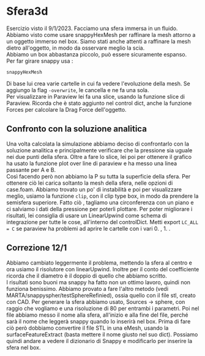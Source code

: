 # Sfera3d
Esercizio visto il 9/1/2023. Facciamo una sfera immersa in un fluido.  
Abbiamo visto come usare snappyHexMesh per raffinare la mesh attorno a un oggetto immerso nel box. Siamo stati anche attenti a raffinare la mesh dietro all'oggetto, in modo da osservare meglio la scia.  
Abbiamo un box abbastanza piccolo, può essere sicuramente espanso.  
Per far girare snappy usa :  
```
snappyHexMesh
```
Di base lui crea varie cartelle in cui fa vedere l'evoluzione della mesh. Se aggiungo la flag ```-overwrite```, le cancella e ne fa una sola.  
Per visualizzare in Paraview lei fa una slice, usando la funzione slice di Paraview.
Ricorda che è stato aggiunto nel control dict, anche la funzione Forces per calcolare la Drag Force dell'oggetto.  

## Confronto con la soluzione analitica
Una volta calcolata la simulazione abbiamo deciso di confrontarlo con la soluzione analitica e principalmente verificare che la pressione sia uguale nei due punti della sfera. Oltre a fare lo slice, lei poi per ottenere il grafico ha usato la funzione plot over line di paraview e ha messo una linea passante per A e B.  
Così facendo però non abbiamo la P su tutta la superficie della sfera. Per ottenere ciò lei carica soltanto la mesh della sfera, nelle opzioni di case.foam. Abbiamo trovato un po' di instabilità e poi per visualizzare meglio, usiamo la funzione ```clip```, con il clip type box, in modo da prendere la semisfera superiore. Fatto ciò , tagliamo una circonferenza con un piano e ci salviamo i dati della pressione per poterli plottare. 
Per poter migliorare i risultati, lei consiglia di usare un LinearUpwind come schema di integrazione per tutte le cose, all'interno del controlDict.
Metti export ```LC_ALL = C``` se paraview ha problemi ad aprire le cartelle con i vari 0. , 1. .  

## Correzione 12/1
Abbiamo cambiato leggermente il problema, mettendo la sfera al centro e ora usiamo il risolutore con linearUpwind. Inoltre per il conto del coefficiente ricorda che il diametro è il doppio di quello che abbiamo scritto.  
I risultati sono buoni ma snappy ha fatto non un ottimo lavoro, quindi non funziona benissimo. Abbiamo provato a fare l'altro metodo (vedi MARTA/snappyspher/testSphereRefinied), ossia quello con il file stl, creato con CAD. Per generare la sfera abbiamo usato, Sources -> sphere, con raggio che vogliamo e una risoluzione di 80 per entrambi i parametri. Poi nel file abbiamo messo il nome alla sfera, all'inizio e alla fine del file, perché sarà il nome che leggerà snappy quando lo inserirà nel box. Prima di fare ciò però dobbiamo convertire il file STL in una eMesh, usando la surfaceFeatureExtract (basta mettere il nome giusto nel suo dict). Possiamo quindi andare a vedere il dizionario di Snappy e modificarlo per inserire la sfera nel box.  
